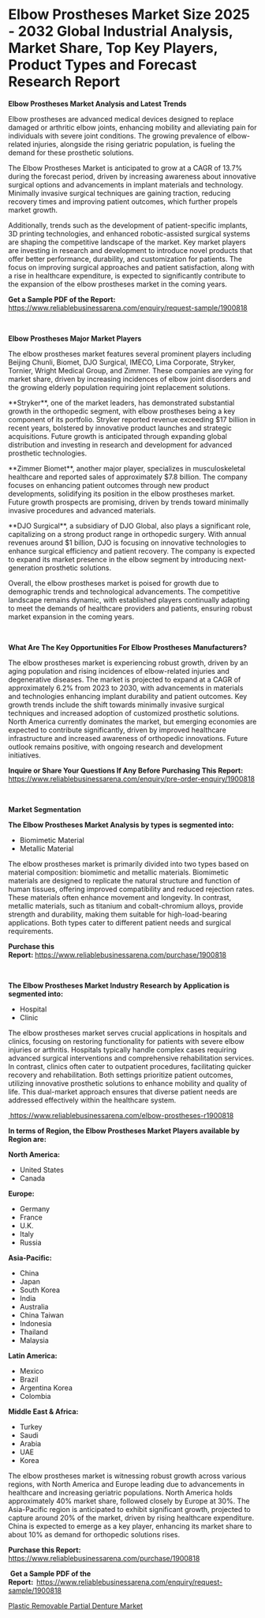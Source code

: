 <p><h1>Elbow Prostheses Market Size 2025 - 2032 Global Industrial Analysis, Market Share, Top Key Players, Product Types and Forecast Research Report</h1></p><p><strong>Elbow Prostheses Market Analysis and Latest Trends</strong></p>
<p><p>Elbow prostheses are advanced medical devices designed to replace damaged or arthritic elbow joints, enhancing mobility and alleviating pain for individuals with severe joint conditions. The growing prevalence of elbow-related injuries, alongside the rising geriatric population, is fueling the demand for these prosthetic solutions. </p><p>The Elbow Prostheses Market is anticipated to grow at a CAGR of 13.7% during the forecast period, driven by increasing awareness about innovative surgical options and advancements in implant materials and technology. Minimally invasive surgical techniques are gaining traction, reducing recovery times and improving patient outcomes, which further propels market growth.</p><p>Additionally, trends such as the development of patient-specific implants, 3D printing technologies, and enhanced robotic-assisted surgical systems are shaping the competitive landscape of the market. Key market players are investing in research and development to introduce novel products that offer better performance, durability, and customization for patients. The focus on improving surgical approaches and patient satisfaction, along with a rise in healthcare expenditure, is expected to significantly contribute to the expansion of the elbow prostheses market in the coming years.</p></p>
<p><strong>Get a Sample PDF of the Report:&nbsp;</strong> <a href="https://www.reliablebusinessarena.com/enquiry/request-sample/1900818?utm_campaign=3228&utm_medium=2&utm_source=Github&utm_content=ia&utm_term=05032025&utm_id=elbow-prostheses">https://www.reliablebusinessarena.com/enquiry/request-sample/1900818</a></p>
<p>&nbsp;</p>
<p><strong>Elbow Prostheses Major Market Players</strong></p>
<p><p>The elbow prostheses market features several prominent players including Beijing Chunli, Biomet, DJO Surgical, IMECO, Lima Corporate, Stryker, Tornier, Wright Medical Group, and Zimmer. These companies are vying for market share, driven by increasing incidences of elbow joint disorders and the growing elderly population requiring joint replacement solutions.</p><p>**Stryker**, one of the market leaders, has demonstrated substantial growth in the orthopedic segment, with elbow prostheses being a key component of its portfolio. Stryker reported revenue exceeding $17 billion in recent years, bolstered by innovative product launches and strategic acquisitions. Future growth is anticipated through expanding global distribution and investing in research and development for advanced prosthetic technologies.</p><p>**Zimmer Biomet**, another major player, specializes in musculoskeletal healthcare and reported sales of approximately $7.8 billion. The company focuses on enhancing patient outcomes through new product developments, solidifying its position in the elbow prostheses market. Future growth prospects are promising, driven by trends toward minimally invasive procedures and advanced materials.</p><p>**DJO Surgical**, a subsidiary of DJO Global, also plays a significant role, capitalizing on a strong product range in orthopedic surgery. With annual revenues around $1 billion, DJO is focusing on innovative technologies to enhance surgical efficiency and patient recovery. The company is expected to expand its market presence in the elbow segment by introducing next-generation prosthetic solutions.</p><p>Overall, the elbow prostheses market is poised for growth due to demographic trends and technological advancements. The competitive landscape remains dynamic, with established players continually adapting to meet the demands of healthcare providers and patients, ensuring robust market expansion in the coming years.</p></p>
<p>&nbsp;</p>
<p><strong>What Are The Key Opportunities For Elbow Prostheses Manufacturers?</strong></p>
<p><p>The elbow prostheses market is experiencing robust growth, driven by an aging population and rising incidences of elbow-related injuries and degenerative diseases. The market is projected to expand at a CAGR of approximately 6.2% from 2023 to 2030, with advancements in materials and technologies enhancing implant durability and patient outcomes. Key growth trends include the shift towards minimally invasive surgical techniques and increased adoption of customized prosthetic solutions. North America currently dominates the market, but emerging economies are expected to contribute significantly, driven by improved healthcare infrastructure and increased awareness of orthopedic innovations. Future outlook remains positive, with ongoing research and development initiatives.</p></p>
<p><strong>Inquire or Share Your Questions If Any Before Purchasing This Report:</strong> <a href="https://www.reliablebusinessarena.com/enquiry/pre-order-enquiry/1900818?utm_campaign=3228&utm_medium=2&utm_source=Github&utm_content=ia&utm_term=05032025&utm_id=elbow-prostheses">https://www.reliablebusinessarena.com/enquiry/pre-order-enquiry/1900818</a></p>
<p>&nbsp;</p>
<p><strong>Market Segmentation</strong></p>
<p><strong>The Elbow Prostheses Market Analysis by types is segmented into:</strong></p>
<p><ul><li>Biomimetic Material</li><li>Metallic Material</li></ul></p>
<p><p>The elbow prostheses market is primarily divided into two types based on material composition: biomimetic and metallic materials. Biomimetic materials are designed to replicate the natural structure and function of human tissues, offering improved compatibility and reduced rejection rates. These materials often enhance movement and longevity. In contrast, metallic materials, such as titanium and cobalt-chromium alloys, provide strength and durability, making them suitable for high-load-bearing applications. Both types cater to different patient needs and surgical requirements.</p></p>
<p><strong>Purchase this Report:&nbsp;</strong><a href="https://www.reliablebusinessarena.com/purchase/1900818?utm_campaign=3228&utm_medium=2&utm_source=Github&utm_content=ia&utm_term=05032025&utm_id=elbow-prostheses">https://www.reliablebusinessarena.com/purchase/1900818</a></p>
<p>&nbsp;</p>
<p><strong>The Elbow Prostheses Market Industry Research by Application is segmented into:</strong></p>
<p><ul><li>Hospital</li><li>Clinic</li></ul></p>
<p><p>The elbow prostheses market serves crucial applications in hospitals and clinics, focusing on restoring functionality for patients with severe elbow injuries or arthritis. Hospitals typically handle complex cases requiring advanced surgical interventions and comprehensive rehabilitation services. In contrast, clinics often cater to outpatient procedures, facilitating quicker recovery and rehabilitation. Both settings prioritize patient outcomes, utilizing innovative prosthetic solutions to enhance mobility and quality of life. This dual-market approach ensures that diverse patient needs are addressed effectively within the healthcare system.</p></p>
<p><a href="https://www.reliablebusinessarena.com/elbow-prostheses-r1900818?utm_campaign=3228&utm_medium=2&utm_source=Github&utm_content=ia&utm_term=05032025&utm_id=elbow-prostheses">&nbsp;https://www.reliablebusinessarena.com/elbow-prostheses-r1900818</a></p>
<p><strong>In terms of Region, the Elbow Prostheses Market Players available by Region are:</strong></p>
<p>
    <p> <strong> North America: </strong>
        <ul>
            <li>United States</li>
            <li>Canada</li>
        </ul>
        </p> 
    <p> <strong> Europe: </strong>
        <ul>
            <li>Germany</li>
            <li>France</li>
            <li>U.K.</li>
            <li>Italy</li>
            <li>Russia</li>
        </ul>
        </p> 
    <p> <strong> Asia-Pacific: </strong>
        <ul>
            <li>China</li>
            <li>Japan</li>
            <li>South Korea</li>
            <li>India</li>
            <li>Australia</li>
            <li>China Taiwan</li>
            <li>Indonesia</li>
            <li>Thailand</li>
            <li>Malaysia</li>
        </ul>
        </p> 
    <p> <strong> Latin America: </strong>
        <ul>
            <li>Mexico</li>
            <li>Brazil</li>
            <li>Argentina Korea</li>
            <li>Colombia</li>
        </ul>
        </p> 
    <p> <strong> Middle East & Africa: </strong>
        <ul>
            <li>Turkey</li>
            <li>Saudi</li>
            <li>Arabia</li>
            <li>UAE</li>
            <li>Korea</li>
        </ul>
    </p>
    </p>
<p><p>The elbow prostheses market is witnessing robust growth across various regions, with North America and Europe leading due to advancements in healthcare and increasing geriatric populations. North America holds approximately 40% market share, followed closely by Europe at 30%. The Asia-Pacific region is anticipated to exhibit significant growth, projected to capture around 20% of the market, driven by rising healthcare expenditure. China is expected to emerge as a key player, enhancing its market share to about 10% as demand for orthopedic solutions rises.</p></p>
<p><strong>Purchase this Report: </strong><a href="https://www.reliablebusinessarena.com/purchase/1900818?utm_campaign=3228&utm_medium=2&utm_source=Github&utm_content=ia&utm_term=05032025&utm_id=elbow-prostheses">https://www.reliablebusinessarena.com/purchase/1900818</a></p>
<p>&nbsp;<strong>Get a Sample PDF of the Report:&nbsp;&nbsp;</strong><a href="https://www.reliablebusinessarena.com/enquiry/request-sample/1900818?utm_campaign=3228&utm_medium=2&utm_source=Github&utm_content=ia&utm_term=05032025&utm_id=elbow-prostheses">https://www.reliablebusinessarena.com/enquiry/request-sample/1900818</a></p>
<p><strong></strong></p>
<p><p><a href="https://github.com/maseykokosq1/Market-Research-Report-List-1/blob/main/plastic-removable-partial-denture-market.md?utm_campaign=3228&utm_medium=2&utm_source=Github&utm_content=ia&utm_term=05032025&utm_id=elbow-prostheses">Plastic Removable Partial Denture Market</a></p></p>